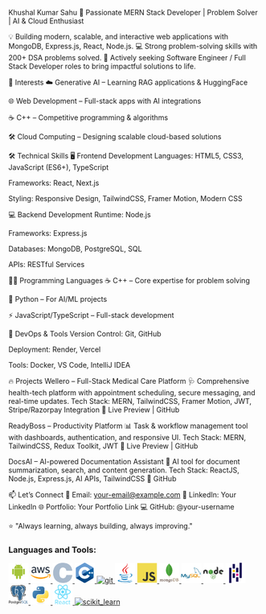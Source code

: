 Khushal Kumar Sahu
🚀 Passionate MERN Stack Developer | Problem Solver | AI & Cloud Enthusiast

💡 Building modern, scalable, and interactive web applications with MongoDB, Express.js, React, Node.js.
💻 Strong problem-solving skills with 200+ DSA problems solved.
🎯 Actively seeking Software Engineer / Full Stack Developer roles to bring impactful solutions to life.

🎯 Interests
☁️ Generative AI – Learning RAG applications & HuggingFace

🌐 Web Development – Full-stack apps with AI integrations

☕ C++ – Competitive programming & algorithms

🛠️ Cloud Computing – Designing scalable cloud-based solutions

🛠️ Technical Skills
🖥️ Frontend Development
Languages: HTML5, CSS3, JavaScript (ES6+), TypeScript

Frameworks: React, Next.js

Styling: Responsive Design, TailwindCSS, Framer Motion, Modern CSS

💻 Backend Development
Runtime: Node.js

Frameworks: Express.js

Databases: MongoDB, PostgreSQL, SQL

APIs: RESTful Services

👨‍💻 Programming Languages
☕ C++ – Core expertise for problem solving

🐍 Python – For AI/ML projects

⚡ JavaScript/TypeScript – Full-stack development

🔧 DevOps & Tools
Version Control: Git, GitHub

Deployment: Render, Vercel

Tools: Docker, VS Code, IntelliJ IDEA

🔥 Projects
Wellero – Full-Stack Medical Care Platform
🩺 Comprehensive health-tech platform with appointment scheduling, secure messaging, and real-time updates.
Tech Stack: MERN, TailwindCSS, Framer Motion, JWT, Stripe/Razorpay Integration
🔗 Live Preview | GitHub

ReadyBoss – Productivity Platform
📊 Task & workflow management tool with dashboards, authentication, and responsive UI.
Tech Stack: MERN, TailwindCSS, Redux Toolkit, JWT
🔗 Live Preview | GitHub

DocsAI – AI-powered Documentation Assistant
🤖 AI tool for document summarization, search, and content generation.
Tech Stack: ReactJS, Node.js, Express.js, AI APIs, TailwindCSS
🔗 GitHub

📫 Let’s Connect
📧 Email: your-email@example.com
💼 LinkedIn: Your LinkedIn
🌐 Portfolio: Your Portfolio Link
💻 GitHub: @your-username

⭐ "Always learning, always building, always improving."

<h3 align="left">Languages and Tools:</h3>
<p align="left"> <a href="https://developer.android.com" target="_blank" rel="noreferrer"> <img src="https://raw.githubusercontent.com/devicons/devicon/master/icons/android/android-original-wordmark.svg" alt="android" width="40" height="40"/> </a> <a href="https://aws.amazon.com" target="_blank" rel="noreferrer"> <img src="https://raw.githubusercontent.com/devicons/devicon/master/icons/amazonwebservices/amazonwebservices-original-wordmark.svg" alt="aws" width="40" height="40"/> </a> <a href="https://www.cprogramming.com/" target="_blank" rel="noreferrer"> <img src="https://raw.githubusercontent.com/devicons/devicon/master/icons/c/c-original.svg" alt="c" width="40" height="40"/> </a> <a href="https://www.w3schools.com/cpp/" target="_blank" rel="noreferrer"> <img src="https://raw.githubusercontent.com/devicons/devicon/master/icons/cplusplus/cplusplus-original.svg" alt="cplusplus" width="40" height="40"/> </a> <a href="https://git-scm.com/" target="_blank" rel="noreferrer"> <img src="https://www.vectorlogo.zone/logos/git-scm/git-scm-icon.svg" alt="git" width="40" height="40"/> </a> <a href="https://www.java.com" target="_blank" rel="noreferrer"> <img src="https://raw.githubusercontent.com/devicons/devicon/master/icons/java/java-original.svg" alt="java" width="40" height="40"/> </a> <a href="https://developer.mozilla.org/en-US/docs/Web/JavaScript" target="_blank" rel="noreferrer"> <img src="https://raw.githubusercontent.com/devicons/devicon/master/icons/javascript/javascript-original.svg" alt="javascript" width="40" height="40"/> </a> <a href="https://www.mongodb.com/" target="_blank" rel="noreferrer"> <img src="https://raw.githubusercontent.com/devicons/devicon/master/icons/mongodb/mongodb-original-wordmark.svg" alt="mongodb" width="40" height="40"/> </a> <a href="https://www.mysql.com/" target="_blank" rel="noreferrer"> <img src="https://raw.githubusercontent.com/devicons/devicon/master/icons/mysql/mysql-original-wordmark.svg" alt="mysql" width="40" height="40"/> </a> <a href="https://nodejs.org" target="_blank" rel="noreferrer"> <img src="https://raw.githubusercontent.com/devicons/devicon/master/icons/nodejs/nodejs-original-wordmark.svg" alt="nodejs" width="40" height="40"/> </a> <a href="https://pandas.pydata.org/" target="_blank" rel="noreferrer"> <img src="https://raw.githubusercontent.com/devicons/devicon/2ae2a900d2f041da66e950e4d48052658d850630/icons/pandas/pandas-original.svg" alt="pandas" width="40" height="40"/> </a> <a href="https://www.postgresql.org" target="_blank" rel="noreferrer"> <img src="https://raw.githubusercontent.com/devicons/devicon/master/icons/postgresql/postgresql-original-wordmark.svg" alt="postgresql" width="40" height="40"/> </a> <a href="https://www.python.org" target="_blank" rel="noreferrer"> <img src="https://raw.githubusercontent.com/devicons/devicon/master/icons/python/python-original.svg" alt="python" width="40" height="40"/> </a> <a href="https://reactjs.org/" target="_blank" rel="noreferrer"> <img src="https://raw.githubusercontent.com/devicons/devicon/master/icons/react/react-original-wordmark.svg" alt="react" width="40" height="40"/> </a> <a href="https://scikit-learn.org/" target="_blank" rel="noreferrer"> <img src="https://upload.wikimedia.org/wikipedia/commons/0/05/Scikit_learn_logo_small.svg" alt="scikit_learn" width="40" height="40"/> </a> </p>
